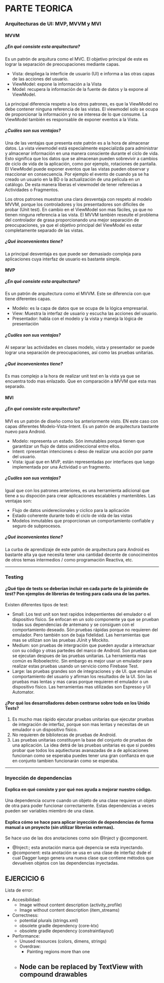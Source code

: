 # PARTE TEORICA

### Arquitecturas de UI: MVP, MVVM y MVI

#### MVVM

##### ¿En qué consiste esta arquitectura?
Es un patrón de arquitura como el MVC. El objetivo principal de este es lograr la separación de preocupaciones mediante capas.
- Vista: despliega la interficie de usuario (UI) e informa a las otras capas de las acciones del usuario.
- ViewModel: expone la información a la Vista
- Model: recupera la información de la fuente de datos y la expone al ViewModel.

La principal diferencia respeto a los otros patrones, es que la ViewModel no debe contener ninguna referencia de las vistas. El viewmodel solo se ocupa de proporcionar la información y no se interesa de lo que consume. La ViewModel también es responsable de exponer eventos a la Vista.

##### ¿Cuáles son sus ventajas?
Una de las ventajas que presenta este patrón es a la hora de almacenar datos. La vista viewmodel está especialmente especializda para administrar y almacenar información en una manera consciente durante el ciclo de vida. Esto significa que los datos que se almacenan pueden sobrevivir a cambios de ciclo de vida de la aplicación, como por ejemplo, rotaciones de pantalla. 
El ViewModel puede exponer eventos que las vistas pueden observar y reaccionar en consecuencia. Por ejemplo el evento de cuando ya se ha creado un usuario en la BD o la actualización de una película en un catálogo. De esta manera liberas el viewmodel de tener referecias a Actividades o Fragmentos.

Los otros patrones muestran una clara desventaja con respeto al modelo MVVM, porque los controladores y los presentadores son dificiles de probar (Unit test). En cambio en el ViewModel son mas fáciles, ya que no tienen ninguna referencia a las vista.
El MVVM también reseulte el problema del controlador de grasa proporcionando una mejor separación de preocupaciones, ya que el objetivo principal del ViewModel es estar completamente separado de las vistas.

##### ¿Qué inconvenientes tiene?
La principal desventaja es que puede ser demasiado compleja para aplicaciones cuya interfaz de usuario es bastante simple. 

#### MVP

##### ¿En qué consiste esta arquitectura?
Es un patrón de arquitectura como el MVVM. Este se diferencia con que tiene diferentes capas. 
- Modelo: es la capa de datos que se ocupa de la lógica empresarial.
- View: Muestra la interfaz de usuario y escucha las acciones del usuario.
- Presentador: habla con el modelo y la vista y maneja la lógica de presentación


##### ¿Cuáles son sus ventajas?
Al separar las actividades en clases modelo, vista y presentador se puede lograr una separación de preocupaciones, así como las pruebas unitarias.

##### ¿Qué inconvenientes tiene?
Es mas complejo a la hora de realizar unit test en la vista ya que se encuentra todo mas enlazado. Que en comparación a MVVM que esta mas separado.

#### MVI

##### ¿En qué consiste esta arquitectura?
MVI es un patrón de diseño como los anteriormente visto. EN este caso con capas diferentes Modelo-Vista-Intent. Es un patrón de arquitectura bastante nuevo para Android.
- Modelo: representa un estado. Són inmutables porquè tienen que garantizar un flujo de datos unidireccional entre ellos.
- Intent: rpresentan intenciones o deso de realizar una acción por parte del usuario.
- Vista: igual que en MVP, están representadas por interfaces que luego implementada por una Actividad o un fragmento.

##### ¿Cuáles son sus ventajas?
Igual que con los patrones anteriores, es una herramienta adicional que tiene a su dispoción para crear aplicaciones escalables y mantenibles. 
Las ventajas son:
- Flujo de datos unidereciionales y ciclico para la aplicación
- Estado coherente durante todo el ciclo de vida de las vistas
-  Modelos inmutables que proporcionan un comportamiento confiable y seguro de subprocesos.

##### ¿Qué inconvenientes tiene?
La curba de aprendizaje de este patrón de arquitectura para Android es bastante alta ya que necesita tener una cantidad decente de conocimeintos de otros temas intermedios / como programación Reactiva, etc.

---

### Testing

#### ¿Qué tipo de tests se deberían incluir en cada parte de la pirámide de test? Pon ejemplos de librerías de testing para cada una de las partes. 
Existen diferentes tipos de test: 
- Small: Los test unit son test rapidos indepentientes del emulador o el dispositivo físico.  Se enfocan en un solo componente ya que se prueban todas sus dependencias de antemano y se consiguen con el comportamiento deseado. Són pruebas rápidas porque no requieren del emulador. Pero también son de baja fidelidad.  Las herramientas que mas se utilizan son las pruebas JUnit y Mockito.
- Medium: son pruebas de intergración que pueden ayudar a interactuar con su código y otras partedes del marco de Android. Son pruebas que se ejecutan despues de las pruebas unitarias. La herramienta mas común es Roboelectric. Sin embargo es mejor usar un emulador para realizar estas pruebas usando un servicio como Firebase Test.
- Large: las pruebas grandes son de integraciones y de UI. que emulan el comportamiento del usuario y afirman los resultados de la UI. Són las pruebas mas lentas y mas caras porque requieren el emulador o un dispositivo físico. Las herramientas mas utilizadas son Espresso y UI Automator.

#### ¿Por qué los desarrolladores deben centrarse sobre todo en los Unido Tests?
1. Es mucho mas rápido ejecutar pruebas unitarias que ejecutar pruebas de integración de interfaz, porque son mas lentas y necesitas de un emulador o un dispositivo físico. 
2. No requieren de bibliotecas de pruebas de Android. 
3. Las pruebas unitarias constituyen la base del conjunto de pruebas de una aplicación. La idea detrá de las pruebas unitarias es que si puedes probar que todos los aqutiecturas avanazadas de a de aplicaciones funcionan como se esperaba puedes tener una gran confianza en que en conjunto tambien funcionarán como se esperaba.

---

### Inyección de dependencias

#### Explica en qué consiste y por qué nos ayuda a mejorar nuestro código.
Una dependencia ocurre cuando un objeto de una clase requiere un objeto de otra para poder funcionar correctamente. Estas dependencias a veces pueden ser variables miembro de una clase. 

#### Explica cómo se hace para aplicar inyección de dependencias de forma manual a un proyecto (sin utilizar librerías externas).
Se hace uso de las dos anotaciones como són @Inject y @component. 
- @Inject:; esta anotación marca qué depencia se esta inyectando.
- @component: esta anotación se usa en una clase de interfaz dsde  el cual Dagger luego genera una nueva clase que contiene métodos que devuelven objetos con las dependencias inyectadas.


## EJERCICIO 6

Lista de error:

- Accesibilidad:
    - Image without content description (activity_profile)
    - Image without content description (item_streams)
- Correctness:
    - potential plurals (strings.xml)
    - obsolete gradle dependency (core-ktx)
    - obsolete gradle dependency (constraintlayout)
- Performance:
    - Unused resources (colors, dimens, strings)
    - Overdraw:
        - Painting regions more than one
    - Node can be replaced by TextView with compound drawables
        - 
